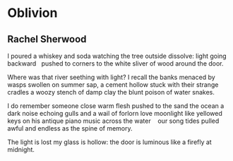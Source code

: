 # Oblivion
## Rachel Sherwood
I poured a whiskey and soda
watching the tree outside dissolve:
light going backward   pushed to corners
to the white sliver of wood
around the door.

Where was that river seething with light?
I recall the banks menaced by wasps
swollen on summer sap, a cement hollow
stuck with their strange cradles
a woozy stench of damp clay
the blunt poison of water snakes.

I do remember someone
close warm flesh pushed to the sand
the ocean a dark noise
echoing gulls and a wail of forlorn love
moonlight like yellowed keys
on his antique piano
music across the water    our song
tides pulled awful and endless
as the spine of memory.

The light is lost
my glass is hollow:
the door is luminous
like a firefly at midnight.